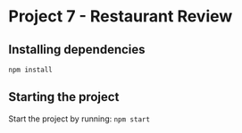 # Project 7 - Restaurant Review

## Installing dependencies
`npm install`

## Starting the project

Start the project by running: `npm start`